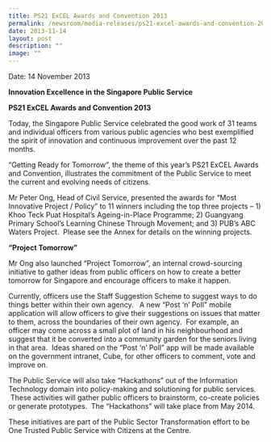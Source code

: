 ```yaml
---
title: PS21 ExCEL Awards and Convention 2013
permalink: /newsroom/media-releases/ps21-excel-awards-and-convention-2013/
date: 2013-11-14
layout: post
description: ""
image: ""
---
```

Date: 14 November 2013

**Innovation Excellence in the Singapore Public Service** 

**PS21 ExCEL Awards and Convention 2013**

Today, the Singapore Public Service celebrated the good work of 31 teams and individual officers from various public agencies who best exemplified the spirit of innovation and continuous improvement over the past 12 months. 

“Getting Ready for Tomorrow”, the theme of this year’s PS21 ExCEL Awards and Convention, illustrates the commitment of the Public Service to meet the current and evolving needs of citizens. 

Mr Peter Ong, Head of Civil Service, presented the awards for “Most Innovative Project / Policy” to 11 winners including the top three projects – 1) Khoo Teck Puat Hospital’s Ageing-in-Place Programme; 2) Guangyang Primary School’s Learning Chinese Through Movement; and 3) PUB’s ABC Waters Project.  Please see the Annex for details on the winning projects.  
  
  
**“Project Tomorrow”**

Mr Ong also launched “Project Tomorrow”, an internal crowd-sourcing initiative to gather ideas from public officers on how to create a better tomorrow for Singapore and encourage officers to make it happen. 

Currently, officers use the Staff Suggestion Scheme to suggest ways to do things better within their own agency.   A new “Post ‘n’ Poll” mobile application will allow officers to give their suggestions on issues that matter to them, across the boundaries of their own agency.  For example, an officer may come across a small plot of land in his neighbourhood and suggest that it be converted into a community garden for the seniors living in that area.  Ideas shared on the “Post ‘n’ Poll” app will be made available on the government intranet, Cube, for other officers to comment, vote and improve on.  

The Public Service will also take “Hackathons” out of the Information Technology domain into policy-making and solutioning for public services.  These activities will gather public officers to brainstorm, co-create policies or generate prototypes.  The “Hackathons” will take place from May 2014. 

These initiatives are part of the Public Sector Transformation effort to be One Trusted Public Service with Citizens at the Centre.